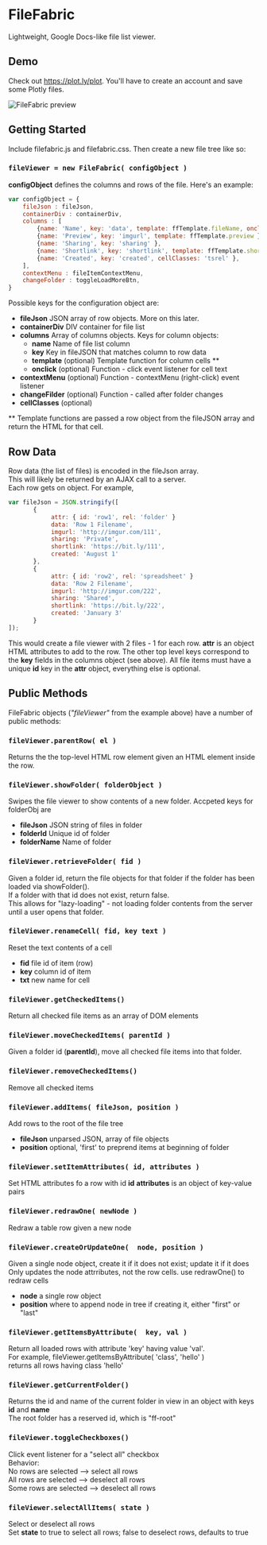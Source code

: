 FileFabric
==========

Lightweight, Google Docs-like file list viewer. 

## Demo

Check out https://plot.ly/plot. You'll have to create an account and save some Plotly files.

![FileFabric preview](http://i.imgur.com/jfhR1mD.png)

## Getting Started

Include filefabric.js and filefabric.css. Then create a new file tree like so:

### ```fileViewer = new FileFabric( configObject )```

__configObject__ defines the columns and rows of the file. Here's an example:

```javascript
var configObject = {
    fileJson : fileJson,
    containerDiv : containerDiv,
    columns : [
        {name: 'Name', key: 'data', template: ffTemplate.fileName, onclick: fileNameOnClick, },
        {name: 'Preview', key: 'imgurl', template: ffTemplate.preview },
        {name: 'Sharing', key: 'sharing' },
        {name: 'Shortlink', key: 'shortlink', template: ffTemplate.shortlink },
        {name: 'Created', key: 'created', cellClasses: 'tsrel' },
    ],
    contextMenu : fileItemContextMenu,
    changeFolder : toggleLoadMoreBtn,
}
```

Possible keys for the configuration object are:

* __fileJson__ JSON array of row objects. More on this later.
* __containerDiv__ DIV container for file list
* __columns__ Array of columns objects. Keys for column objects:
    * __name__ Name of file list column
    * __key__ Key in fileJSON that matches column to row data
    * __template__ (optional) Template function for column cells \*\*
    * __onclick__ (optional) Function - click event listener for cell text
* __contextMenu__ (optional) Function - contextMenu (right-click) event listener
* __changeFilder__ (optional) Function - called after folder changes
* __cellClasses__ (optional) 

\*\* Template functions are passed a row object from the fileJSON array and return the HTML for that cell.

## Row Data

Row data (the list of files) is encoded in the fileJson array.  <br />
This will likely be returned by an AJAX call to a server.  <br />
Each row gets on object. For example,

```javascript
var fileJson = JSON.stringify([
       {
            attr: { id: 'row1', rel: 'folder' }
            data: 'Row 1 Filename',
            imgurl: 'http://imgur.com/111',
            sharing: 'Private',
            shortlink: 'https://bit.ly/111',
            created: 'August 1'
       },
       {
            attr: { id: 'row2', rel: 'spreadsheet' }
            data: 'Row 2 Filename',
            imgurl: 'http://imgur.com/222',
            sharing: 'Shared',
            shortlink: 'https://bit.ly/222',
            created: 'January 3'       
       }
]);
```

This would create a file viewer with 2 files - 1 for each row. __attr__ is an object HTML attributes to add to the row. The other top level keys correspond to the __key__ fields in the columns object (see above).
All file items must have a unique __id__ key in the __attr__ object, everything else is optional.

## Public Methods

FileFabric objects (*"fileViewer"* from the example above) have a number of public methods:

### ```fileViewer.parentRow( el )``` 
Returns the the top-level HTML row element given an HTML element inside the row.

### ```fileViewer.showFolder( folderObject )``` 
Swipes the file viewer to show contents of a new folder. Accpeted keys for folderObj are

* __fileJson__		JSON string of files in folder
* __folderId__		Unique id of folder
* __folderName__    Name of folder

### ```fileViewer.retrieveFolder( fid )```
Given a folder id, return the file objects for that folder if the folder has been loaded via showFolder().  <br />
If a folder with that id does not exist, return false. <br />
This allows for "lazy-loading" - not loading folder contents from the server until a user opens that folder.

### ```fileViewer.renameCell( fid, key text )```
Reset the text contents of a cell

* __fid__   file id of item (row)
* __key__   column id of item
* __txt__   new name for cell

### ```fileViewer.getCheckedItems()```
Return all checked file items as an array of DOM elements

### ```fileViewer.moveCheckedItems( parentId )```
Given a folder id (__parentId__), move all checked file items into that folder.

### ```fileViewer.removeCheckedItems()```
Remove all checked items

### ```fileViewer.addItems( fileJson, position )```
Add rows to the root of the file tree
* __fileJson__ unparsed JSON, array of file objects
* __position__ optional, 'first' to preprend items at beginning of folder

### ```fileViewer.setItemAttributes( id, attributes )```
Set HTML attributes fo a row with id __id__
__attributes__ is an object of key-value pairs

### ```fileViewer.redrawOne( newNode )```
Redraw a table row given a new node

### ```fileViewer.createOrUpdateOne(  node, position )```
Given a single node object, create it if it does not exist; update it if it does
Only updates the node attrributes, not the row cells. use redrawOne() to redraw cells
* __node__        a single row object
* __position__    where to append node in tree if creating it, either "first" or "last"

### ```fileViewer.getItemsByAttribute(  key, val )```
Return all loaded rows with attribute 'key' having value 'val'.  <br />
For example, fileViewer.getItemsByAttribute( 'class', 'hello' )  <br />
returns all rows having class 'hello'

### ```fileViewer.getCurrentFolder()```
Returns the id and name of the current folder in view in an object with keys __id__ and __name__  <br />
The root folder has a reserved id, which is "ff-root"

### ```fileViewer.toggleCheckboxes()```
Click event listener for a "select all" checkbox  <br /> 
Behavior:  <br /> 
No rows are selected --> select all rows  <br /> 
All rows are selected --> deselect all rows  <br /> 
Some rows are selected --> deselect all rows  <br /> 

### ```fileViewer.selectAllItems( state )```
Select or deselect all rows  <br /> 
Set __state__ to true to select all rows; false to deselect rows, defaults to true

